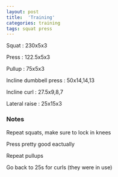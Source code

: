 ```yaml
---
layout: post
title:  'Training'
categories: training
tags: squat press
---
```


Squat : 230x5x3

Press  : 122.5x5x3

Pullup  : 75x5x3

Incline dumbbell press : 50x14,14,13

Incline curl  :  27.5x9,8,7

Lateral raise : 25x15x3

### Notes

Repeat squats, make sure to lock in knees

Press pretty good eactually

Repeat pullups

Go back to 25s for curls (they were in use)
